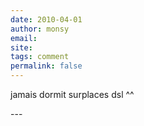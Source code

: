 ```yaml
---
date: 2010-04-01
author: monsy
email: 
site: 
tags: comment
permalink: false
---
```


<p>jamais dormit surplaces dsl ^^</p>
---